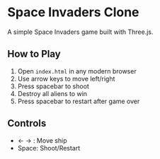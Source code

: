 # Space Invaders Clone

A simple Space Invaders game built with Three.js.

## How to Play

1. Open `index.html` in any modern browser
2. Use arrow keys to move left/right
3. Press spacebar to shoot
4. Destroy all aliens to win
5. Press spacebar to restart after game over

## Controls

- ← → : Move ship
- Space: Shoot/Restart
